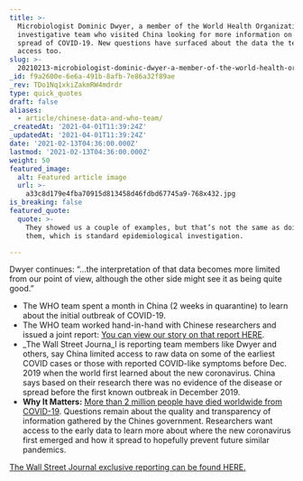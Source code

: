 ```yaml
---
title: >-
  Microbiologist Dominic Dwyer, a member of the World Health Organization
  investigative team who visited China looking for more information on the first
  spread of COVID-19. New questions have surfaced about the data the team had
  access too.
slug: >-
  20210213-microbiologist-dominic-dwyer-a-member-of-the-world-health-organization-investigative-team
_id: f9a2600e-6e6a-491b-8afb-7e86a32f89ae
_rev: TDo1Nq1xkiZakmRW4mdrdr
type: quick_quotes
draft: false
aliases:
  - article/chinese-data-and-who-team/
_createdAt: '2021-04-01T11:39:24Z'
_updatedAt: '2021-04-01T11:39:24Z'
date: '2021-02-13T04:36:00.000Z'
lastmod: '2021-02-13T04:36:00.000Z'
weight: 50
featured_image:
  alt: Featured article image
  url: >-
    a33c8d179e4fba70915d813458d46fdbd67745a9-768x432.jpg
is_breaking: false
featured_quote:
  quote: >-
    They showed us a couple of examples, but that’s not the same as doing all of
    them, which is standard epidemiological investigation.

---
```

Dwyer continues: “…the interpretation of that data becomes more limited from our point of view, although the other side might see it as being quite good.”

* The WHO team spent a month in China (2 weeks in quarantine) to learn about the initial outbreak of COVID-19.
* The WHO team worked hand-in-hand with Chinese researchers and issued a joint report: [You can view our story on that report HERE](https://smarthernews.com/what-the-who-is-doing-in-china/).
* _The Wall Street Journa_l is reporting team members like Dwyer and others, say China limited access to raw data on some of the earliest COVID cases or those with reported COVID-like symptoms before Dec. 2019 when the world first learned about the new coronavirus. China says based on their research there was no evidence of the disease or spread before the first known outbreak in December 2019.
* **Why It Matters:** [More than 2 million people have died worldwide from COVID-19](https://coronavirus.jhu.edu/map.html). Questions remain about the quality and transparency of information gathered by the Chines government. Researchers want access to the early data to learn more about where the new coronavirus first emerged and how it spread to hopefully prevent future similar pandemics.

[The Wall Street Journal exclusive reporting can be found HERE.](https://www.wsj.com/articles/china-refuses-to-give-who-raw-data-on-early-covid-19-cases-11613150580)